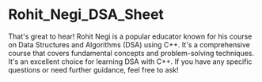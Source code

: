# Rohit_Negi_DSA_Sheet
That's great to hear! Rohit Negi is a popular educator known for his course on Data Structures and Algorithms (DSA) using C++. It's a comprehensive course that covers fundamental concepts and problem-solving techniques. It's an excellent choice for learning DSA with C++. If you have any specific questions or need further guidance, feel free to ask!
